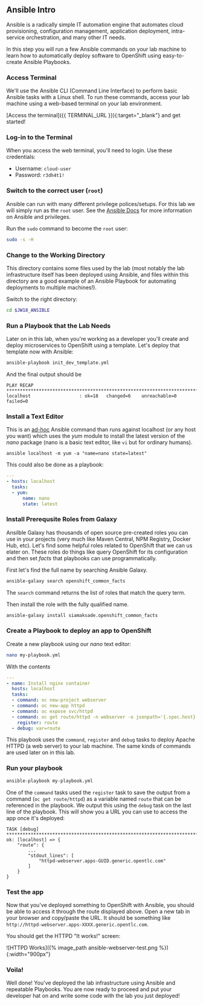 ## Ansible Intro

Ansible is a radically simple IT automation engine that automates cloud provisioning, configuration management,
application deployment, intra-service orchestration, and many other IT needs.

In this step you will run a few Ansible commands on your lab machine to learn how to automatically
deploy software to OpenShift using easy-to-create Ansible Playbooks.

### Access Terminal

We'll use the Ansible CLI (Command Line Interface) to perform basic Ansible tasks with a Linux shell. To run these
commands, access your lab machine using a web-based terminal on your lab environment.

[Access the terminal]({{ TERMINAL_URL }}){:target="_blank"} and get started!

### Log-in to the Terminal

When you access the web terminal, you'll need to login. Use these credentials:

* Username: `cloud-user`
* Password: `r3dh4t1!`

### Switch to the correct user (`root`)

Ansible can run with many different privilege polices/setups. For this lab we will simply run
as the `root` user. See the [Ansible Docs](https://docs.ansible.com/ansible/latest) for more information
on Ansible and privileges.

Run the `sudo` command to become the `root` user:

```bash
sudo -s -H
```

### Change to the Working Directory

This directory contains some files used by the lab (most notably the lab infrastructure itself has
been deployed using Ansible, and files within this directory are a good example of an Ansible
Playbook for automating deployments to multiple machines!).

Switch to the right directory:

```sh
cd $JW18_ANSIBLE
```

### Run a Playbook that the Lab Needs

Later on in this lab, when you're working as a developer you'll create and deploy microservices
to OpenShift using a template. Let's deploy that template now with Ansible:

```sh
ansible-playbook init_dev_template.yml
```

And the final output should be
```console
PLAY RECAP *********************************************************************************  
localhost                  : ok=18   changed=6    unreachable=0    failed=0  
```

### Install a Text Editor

This is an [ad-hoc](https://docs.ansible.com/ansible/latest/user_guide/intro_adhoc.html) Ansible command than runs against localhost (or any host you want) which uses the _yum_ module to install the latest version of the _nano_ package (nano is a basic text editor, like `vi` but for ordinary humans).

```
ansible localhost -m yum -a "name=nano state=latest"
```

This could also be done as a playbook:

```yaml
---
- hosts: localhost
  tasks:
  - yum:
      name: nano
      state: latest
```

### Install Prerequsite Roles from Galaxy

Ansilble Galaxy has thousands of open source pre-created roles you can use in your projects (very much like
Maven Central, NPM Registry, Docker Hub, etc). Let's find some helpful roles related to OpenShift
that we can us elater on. These roles do things like query OpenShift for its configuration and then
set _facts_ that playbooks can use programmatically.

First let's find the full name by searching Ansible Galaxy.

```bash
ansible-galaxy search openshift_common_facts
```

The `search` command returns the list of roles that match the query term.

Then install the role with the fully qualified name.

```bash
ansible-galaxy install siamaksade.openshift_common_facts
```

### Create a Playbook to deploy an app to OpenShift

Create a new playbook using our _nano_ text editor:

```bash
nano my-playbook.yml
```

With the contents
```yaml
---
- name: Install nginx container
  hosts: localhost
  tasks:
  - command: oc new-project webserver
  - command: oc new-app httpd
  - command: oc expose svc/httpd
  - command: oc get route/httpd -n webserver -o jsonpath='{.spec.host}'
    register: route
  - debug: var=route
```

This playbook uses the `command`, `register` and `debug` tasks to deploy Apache HTTPD (a web server) to your lab machine.
The same kinds of commands are used later on in this lab.

### Run your playbook

```bash
ansible-playbook my-playbook.yml
```

One of the `command` tasks used the `register` task to save the output from a command (`oc get route/httpd`)
as a variable named `route` that can be referenced in the playbook. We output this using the `debug` task on the
last line of the playbook. This will show you a URL you can use to access the app once it's deployed:

```console
TASK [debug] *****************************************************************************************************************************************
ok: [localhost] => {
    "route": {
        ...
        "stdout_lines": [
            "httpd-webserver.apps-GUID.generic.opentlc.com"
        ]
    }
}
```

### Test the app

Now that you've deployed something to OpenShift with Ansible, you should be able to access it
through the route displayed above. Open a new tab in your browser and copy/paste the URL. It
should be something like `http://httpd-webserver.apps-XXXX.generic.opentlc.com`.

You should get the HTTPD "It works!" screen:

![HTTPD Works]({% image_path ansible-webserver-test.png %}){:width="900px"}

### Voila!

Well done! You've deployed the lab infrastructure using Ansible and repeatable Playbooks.
You are now ready to proceed and put your developer hat on and write some code with the lab you
just deployed!

